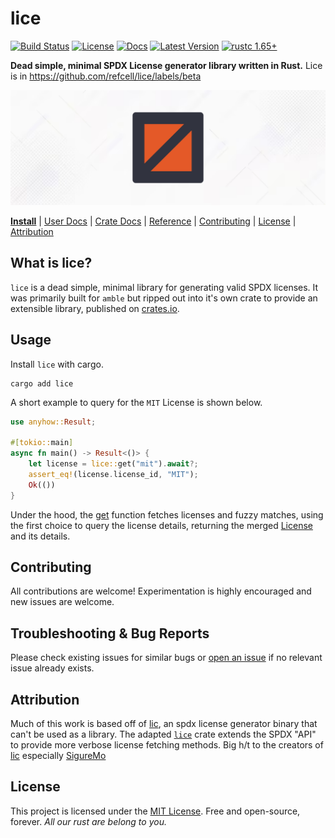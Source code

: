 # lice

[![Build Status]][actions]
[![License]][mit-license]
[![Docs]][Docs-rs]
[![Latest Version]][crates.io]
[![rustc 1.65+]][Rust 1.65]

[Build Status]: https://img.shields.io/github/actions/workflow/status/refcell/lice/ci.yml?branch=main
[actions]: https://github.com/refcell/lice/actions?query=branch%3Amain
[Latest Version]: https://img.shields.io/crates/v/lice.svg
[crates.io]: https://crates.io/crates/lice
[rustc 1.65+]: https://img.shields.io/badge/rustc_1.65+-lightgray.svg?label=msrv
[Rust 1.65]: https://blog.rust-lang.org/2022/11/03/Rust-1.65.0.html
[License]: https://img.shields.io/badge/license-MIT-7795AF.svg
[mit-license]: https://github.com/refcell/lice/blob/main/LICENSE.md
[Docs-rs]: https://docs.rs/lice/
[Docs]: https://img.shields.io/docsrs/lice.svg?color=319e8c&label=docs.rs


**Dead simple, minimal SPDX License generator library written in Rust.** Lice is in https://github.com/refcell/lice/labels/beta

![](./etc/banner.png)

**[Install](#usage)**
| [User Docs](#what-is-lice)
| [Crate Docs][crates.io]
| [Reference][Docs-rs]
| [Contributing](#contributing)
| [License](#license)
| [Attribution](#attribution)

## What is lice?

`lice` is a dead simple, minimal library for generating
valid SPDX licenses. It was primarily built for `amble`
but ripped out into it's own crate to provide an extensible
library, published on [crates.io][crates.io].

## Usage

Install `lice` with cargo.

```ignore,sh,no_run
cargo add lice
```

A short example to query for the `MIT` License is shown below.

```rust
use anyhow::Result;

#[tokio::main]
async fn main() -> Result<()> {
    let license = lice::get("mit").await?;
    assert_eq!(license.license_id, "MIT");
    Ok(())    
}
```

Under the hood, the [get](https://docs.rs/lice/latest/lice/fn.get.html)
function fetches licenses and fuzzy matches, using the first choice to
query the license details, returning the merged [License](https://docs.rs/lice/latest/lice/types/struct.License.html) 
and its details.

## Contributing

All contributions are welcome! Experimentation is highly encouraged
and new issues are welcome.

## Troubleshooting & Bug Reports

Please check existing issues for similar bugs or
[open an issue](https://github.com/refcell/lice/issues/new)
if no relevant issue already exists.

## Attribution

Much of this work is based off of [lic][lic-repo], an spdx license
generator binary that can't be used as a library. The adapted
[`lice`][crates.io] crate extends the SPDX "API" to
provide more verbose license fetching methods. Big h/t to the
creators of [lic][lic-repo] especially [SigureMo][sig-mo]

[sig-mo]: https://github.com/SigureMo
[lic-repo]: https://github.com/ShigureLab/lic/tree/main

## License

This project is licensed under the [MIT License](LICENSE.md).
Free and open-source, forever.
*All our rust are belong to you.*
